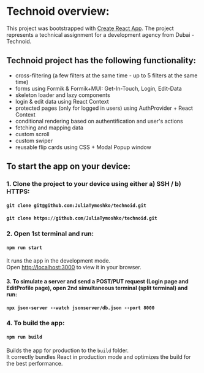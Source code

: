 # Technoid overview:

This project was bootstrapped with [Create React App](https://github.com/facebook/create-react-app).
The project represents a technical assignment for a development agency from Dubai - Technoid.

## Technoid project has the following functionality:

- cross-filtering (a few filters at the same time - up to 5 filters at the same time)
- forms using Formik & Formik+MUI: Get-In-Touch, Login, Edit-Data
- skeleton loader and lazy components
- login & edit data using React Context
- protected pages (only for logged in users) using AuthProvider + React Context
- conditional rendering based on authentification and user's actions
- fetching and mapping data
- custom scroll
- custom swiper
- reusable flip cards using CSS + Modal Popup window

## To start the app on your device:

### 1. Clone the project to your device using either a) SSH / b) HTTPS:

#### `git clone git@github.com:JuliaTymoshko/technoid.git`

#### `git clone https://github.com/JuliaTymoshko/technoid.git`

### 2. Open 1st terminal and run:

#### `npm run start`

It runs the app in the development mode.\
Open [http://localhost:3000](http://localhost:3000) to view it in your browser.

#### 3. To simulate a server and send a POST/PUT request (Login page and EditProfile page), open 2nd simultaneous terminal (split terminal) and run:

#### `npx json-server --watch jsonserver/db.json --port 8000`

### 4. To build the app:

#### `npm run build`

Builds the app for production to the `build` folder.\
It correctly bundles React in production mode and optimizes the build for the best performance.
